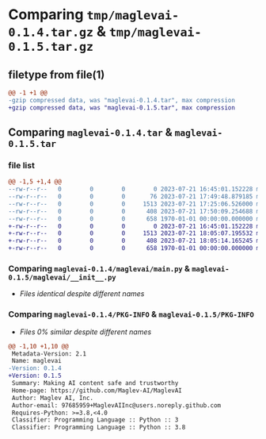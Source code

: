 # Comparing `tmp/maglevai-0.1.4.tar.gz` & `tmp/maglevai-0.1.5.tar.gz`

## filetype from file(1)

```diff
@@ -1 +1 @@
-gzip compressed data, was "maglevai-0.1.4.tar", max compression
+gzip compressed data, was "maglevai-0.1.5.tar", max compression
```

## Comparing `maglevai-0.1.4.tar` & `maglevai-0.1.5.tar`

### file list

```diff
@@ -1,5 +1,4 @@
--rw-r--r--   0        0        0        0 2023-07-21 16:45:01.152228 maglevai-0.1.4/README.md
--rw-r--r--   0        0        0       76 2023-07-21 17:49:48.879185 maglevai-0.1.4/maglevai/__init__.py
--rw-r--r--   0        0        0     1513 2023-07-21 17:25:06.526000 maglevai-0.1.4/maglevai/main.py
--rw-r--r--   0        0        0      408 2023-07-21 17:50:09.254688 maglevai-0.1.4/pyproject.toml
--rw-r--r--   0        0        0      658 1970-01-01 00:00:00.000000 maglevai-0.1.4/PKG-INFO
+-rw-r--r--   0        0        0        0 2023-07-21 16:45:01.152228 maglevai-0.1.5/README.md
+-rw-r--r--   0        0        0     1513 2023-07-21 18:05:07.195532 maglevai-0.1.5/maglevai/__init__.py
+-rw-r--r--   0        0        0      408 2023-07-21 18:05:14.165245 maglevai-0.1.5/pyproject.toml
+-rw-r--r--   0        0        0      658 1970-01-01 00:00:00.000000 maglevai-0.1.5/PKG-INFO
```

### Comparing `maglevai-0.1.4/maglevai/main.py` & `maglevai-0.1.5/maglevai/__init__.py`

 * *Files identical despite different names*

### Comparing `maglevai-0.1.4/PKG-INFO` & `maglevai-0.1.5/PKG-INFO`

 * *Files 0% similar despite different names*

```diff
@@ -1,10 +1,10 @@
 Metadata-Version: 2.1
 Name: maglevai
-Version: 0.1.4
+Version: 0.1.5
 Summary: Making AI content safe and trustworthy
 Home-page: https://github.com/Maglev-AI/MaglevAI
 Author: Maglev AI, Inc.
 Author-email: 97685959+MaglevAIInc@users.noreply.github.com
 Requires-Python: >=3.8,<4.0
 Classifier: Programming Language :: Python :: 3
 Classifier: Programming Language :: Python :: 3.8
```

